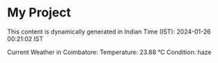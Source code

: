 # My Project

This content is dynamically generated in Indian Time (IST): 2024-01-26 00:21:02 IST


Current Weather in Coimbatore:
Temperature: 23.88 °C
Condition: haze
